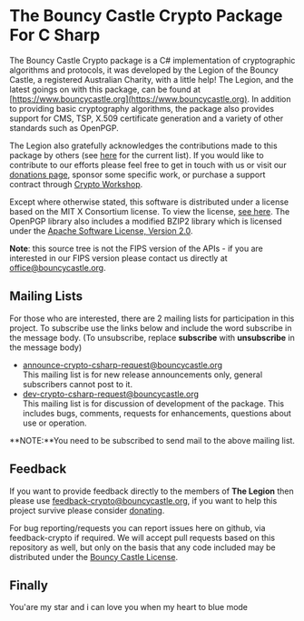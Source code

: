 # The Bouncy Castle Crypto Package For C Sharp

The Bouncy Castle Crypto package is a C\# implementation of cryptographic algorithms and protocols, it was developed by the Legion of the Bouncy Castle, a registered Australian Charity, with a little help! The Legion, and the latest goings on with this package, can be found at [https://www.bouncycastle.org](https://www.bouncycastle.org). In addition to providing basic cryptography algorithms, the package also provides support for CMS, TSP, X.509 certificate generation and a variety of other standards such as OpenPGP.

The Legion also gratefully acknowledges the contributions made to this package by others (see [here](https://www.bouncycastle.org/csharp/contributors.html) for the current list). If you would like to contribute to our efforts please feel free to get in touch with us or visit our [donations page](https://www.bouncycastle.org/donate), sponsor some specific work, or purchase a support contract through [Crypto Workshop](https://www.cryptoworkshop.com).

Except where otherwise stated, this software is distributed under a license based on the MIT X Consortium license. To view the license, [see here](https://www.bouncycastle.org/licence.html). The OpenPGP library also includes a modified BZIP2 library which is licensed under the [Apache Software License, Version 2.0](http://www.apache.org/licenses/). 

**Note**: this source tree is not the FIPS version of the APIs - if you are interested in our FIPS version please contact us directly at  [office@bouncycastle.org](mailto:office@bouncycastle.org).

## Mailing Lists

For those who are interested, there are 2 mailing lists for participation in this project. To subscribe use the links below and include the word subscribe in the message body. (To unsubscribe, replace **subscribe** with **unsubscribe** in the message body)

*   [announce-crypto-csharp-request@bouncycastle.org](mailto:announce-crypto-csharp-request@bouncycastle.org)  
    This mailing list is for new release announcements only, general subscribers cannot post to it.
*   [dev-crypto-csharp-request@bouncycastle.org](mailto:dev-crypto-csharp-request@bouncycastle.org)  
    This mailing list is for discussion of development of the package. This includes bugs, comments, requests for enhancements, questions about use or operation.

**NOTE:**You need to be subscribed to send mail to the above mailing list.

## Feedback 

If you want to provide feedback directly to the members of **The Legion** then please use [feedback-crypto@bouncycastle.org](mailto:feedback-crypto@bouncycastle.org), if you want to help this project survive please consider [donating](https://www.bouncycastle.org/donate).

For bug reporting/requests you can report issues here on github, via feedback-crypto if required. We will accept pull requests based on this repository as well, but only on the basis that any code included may be distributed under the [Bouncy Castle License](https://www.bouncycastle.org/licence.html).

## Finally

You'are my star and i can love you when my heart to blue mode
